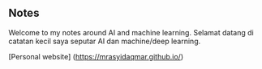 ## Notes

Welcome to my notes around AI and machine learning.
Selamat datang di catatan kecil saya seputar AI dan machine/deep learning.

[Personal website] (https://mrasyidaqmar.github.io/)

